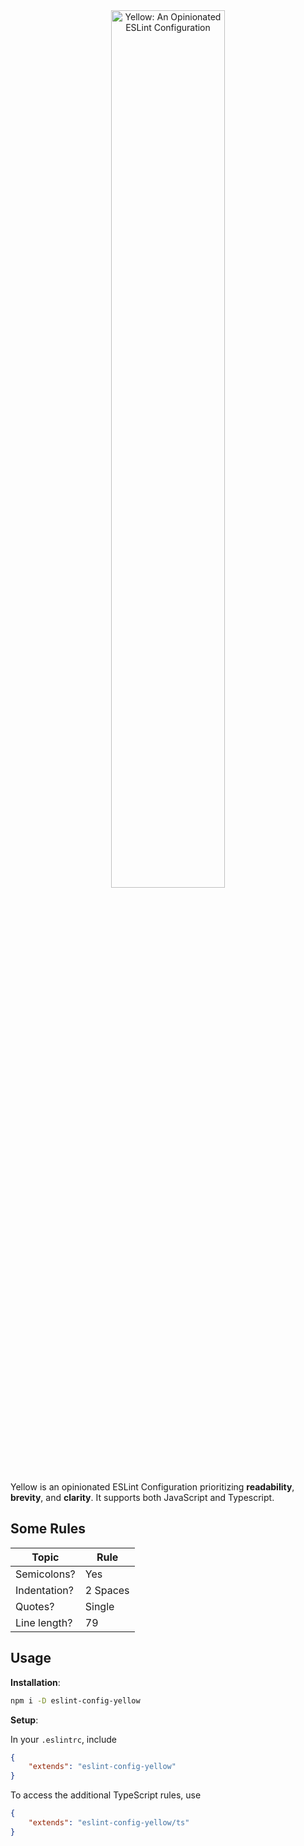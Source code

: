<div align="center">
    <img src="https://github.com/skunkmb/yellow/raw/master/readme-logo.png" width="60%" alt="Yellow: An Opinionated ESLint Configuration" />
</div>

Yellow is an opinionated ESLint Configuration prioritizing **readability**,
**brevity**, and **clarity**. It supports both JavaScript and Typescript.

## Some Rules

| Topic        | Rule      |
|--------------|-----------|
| Semicolons?  | Yes       |
| Indentation? | 2 Spaces  |
| Quotes?      | Single    |
| Line length? | 79        |

## Usage

**Installation**:

```bash
npm i -D eslint-config-yellow
```

**Setup**:

In your `.eslintrc`, include

```json
{
    "extends": "eslint-config-yellow"
}
```

To access the additional TypeScript rules, use

```json
{
    "extends": "eslint-config-yellow/ts"
}
```
